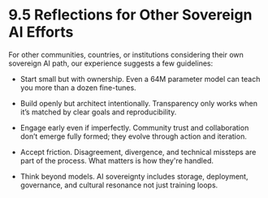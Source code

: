 # 9.5 Reflections for Other Sovereign AI Efforts

For other communities, countries, or institutions considering their own sovereign AI path, our experience suggests a few guidelines:

* Start small but with ownership. Even a 64M parameter model can teach you more than a dozen fine-tunes.

* Build openly but architect intentionally. Transparency only works when it’s matched by clear goals and reproducibility.

* Engage early even if imperfectly. Community trust and collaboration don’t emerge fully formed; they evolve through action and iteration.

* Accept friction. Disagreement, divergence, and technical missteps are part of the process. What matters is how they're handled.

* Think beyond models. AI sovereignty includes storage, deployment, governance, and cultural resonance not just training loops.
